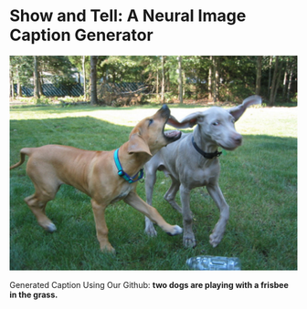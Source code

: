 # Show and Tell: A Neural Image Caption Generator

![alt text](https://github.com/XiangSeanCui/Show-and-Tell-A-Neural-Image-Caption-Generator/blob/master/sample%20figure.png)

Generated Caption Using Our Github: **two dogs are playing with a frisbee in the grass.**
